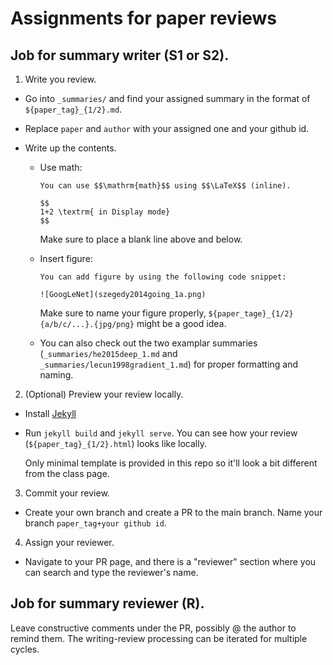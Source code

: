 # Assignments for paper reviews

## Job for summary writer (S1 or S2).

1. Write you review.

  - Go into `_summaries/` and find your assigned summary in the format of `${paper_tag}_{1/2}.md`.

  - Replace `paper` and `author` with your assigned one and your github id.

  - Write up the contents.
    - Use math:
      
      ```
      You can use $$\mathrm{math}$$ using $$\LaTeX$$ (inline).

      $$
      1+2 \textrm{ in Display mode}
      $$

      ```
      Make sure to place a blank line above and below.
      
    - Insert figure:
      
      ```
      You can add figure by using the following code snippet:
      
      ![GoogLeNet](szegedy2014going_1a.png)
      ```

      Make sure to name your figure properly, `${paper_tage}_{1/2}{a/b/c/...}.{jpg/png}` might be a good idea.
      
    - You can also check out the two examplar summaries (`_summaries/he2015deep_1.md` and `_summaries/lecun1998gradient_1.md`) for proper formatting and naming.


2. (Optional) Preview your review locally.

  - Install [Jekyll](https://jekyllrb.com/docs/installation/)

  - Run `jekyll build` and `jekyll serve`. You can see how your review (`${paper_tag}_{1/2}.html`) looks like locally.

    Only minimal template is provided in this repo so it'll look a bit different from the class page.

3. Commit your review.

  - Create your own branch and create a PR to the main branch. Name your branch `paper_tag+your github id`.

4. Assign your reviewer.
  - Navigate to your PR page, and there is a "reviewer" section where you can search and type the reviewer's name.

## Job for summary reviewer (R).

Leave constructive comments under the PR, possibly @ the author to remind them.
The writing-review processing can be iterated for multiple cycles.







